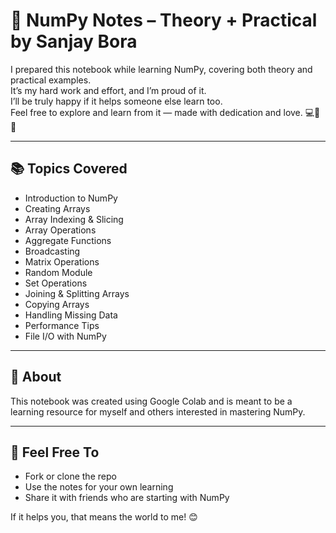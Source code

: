 # 📘 NumPy Notes – Theory + Practical by Sanjay Bora

I prepared this notebook while learning NumPy, covering both theory and practical examples.  
It’s my hard work and effort, and I’m proud of it.  
I’ll be truly happy if it helps someone else learn too.  
Feel free to explore and learn from it — made with dedication and love. 💻🧠💙

---

## 📚 Topics Covered

- Introduction to NumPy
- Creating Arrays
- Array Indexing & Slicing
- Array Operations
- Aggregate Functions
- Broadcasting
- Matrix Operations
- Random Module
- Set Operations
- Joining & Splitting Arrays
- Copying Arrays
- Handling Missing Data
- Performance Tips
- File I/O with NumPy

---

## 🧠 About

This notebook was created using Google Colab and is meant to be a learning resource for myself and others interested in mastering NumPy.

---

## 🌱 Feel Free To

- Fork or clone the repo
- Use the notes for your own learning
- Share it with friends who are starting with NumPy

If it helps you, that means the world to me! 😊

